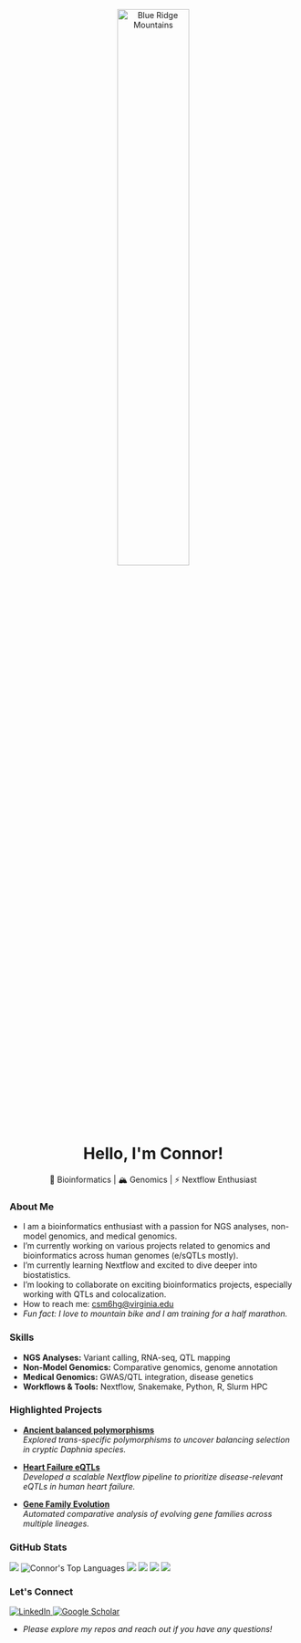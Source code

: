 <p align="center">
  <img src="https://github.com/connor122721/working_hf/blob/main/assets/blue-ridge-1920x1080-10946.jpg" alt="Blue Ridge Mountains" width="50%" />
</p>

<h1 align="center">Hello, I'm Connor! </h1>
<p align="center">
  🧬 Bioinformatics | 🏔️ Genomics | ⚡ Nextflow Enthusiast
</p>

### About Me
- I am a bioinformatics enthusiast with a passion for NGS analyses, non-model genomics, and medical genomics.
- I’m currently working on various projects related to genomics and bioinformatics across human genomes (e/sQTLs mostly).
- I’m currently learning Nextflow and excited to dive deeper into biostatistics.
- I’m looking to collaborate on exciting bioinformatics projects, especially working with QTLs and colocalization.
- How to reach me: csm6hg@virginia.edu
- *Fun fact: I love to mountain bike and I am training for a half marathon.*
  
### Skills
- **NGS Analyses:** Variant calling, RNA-seq, QTL mapping  
- **Non-Model Genomics:** Comparative genomics, genome annotation  
- **Medical Genomics:** GWAS/QTL integration, disease genetics  
- **Workflows & Tools:** Nextflow, Snakemake, Python, R, Slurm HPC  

### Highlighted Projects
- [**Ancient balanced polymorphisms**](https://github.com/connor122721/SharedPolymorphismsDaphnia)  
  *Explored trans-specific polymorphisms to uncover balancing selection in cryptic Daphnia species.*  

- [**Heart Failure eQTLs**](https://github.com/connor122721/nextflow_dna)  
  *Developed a scalable Nextflow pipeline to prioritize disease-relevant eQTLs in human heart failure.*  

- [**Gene Family Evolution**](https://github.com/connor122721/GeneFamilyEvolution)  
  *Automated comparative analysis of evolving gene families across multiple lineages.*
  
### GitHub Stats
![](http://github-profile-summary-cards.vercel.app/api/cards/profile-details?username=connor122721&theme=solarized)
![Connor's Top Languages](https://github-readme-stats.vercel.app/api/top-langs/?username=connor122721&hide=javascript,html&layout=donut&langs_count=6&theme=solarized-light)
![](http://github-profile-summary-cards.vercel.app/api/cards/repos-per-language?username=connor122721&theme=solarized&langs_count=5)
![](http://github-profile-summary-cards.vercel.app/api/cards/most-commit-language?username=connor122721&theme=solarized&langs_count=5)
![](http://github-profile-summary-cards.vercel.app/api/cards/stats?username=connor122721&theme=solarized&)
![](http://github-profile-summary-cards.vercel.app/api/cards/productive-time?username=connor122721&theme=solarized&utcOffset=-5)

### Let's Connect

<p align="left">
  <a href="https://www.linkedin.com/in/connor-sean-murray/" target="_blank">
    <img src="https://img.shields.io/badge/LinkedIn-0A66C2?style=for-the-badge&logo=linkedin&logoColor=white" alt="LinkedIn"/>
  </a>
  <a href="https://scholar.google.com/citations?user=4RQZpDkAAAAJ&hl=en" target="_blank">
    <img src="https://img.shields.io/badge/Google%20Scholar-4285F4?style=for-the-badge&logo=google-scholar&logoColor=white" alt="Google Scholar"/>
  </a>
</p>

- *Please explore my repos and reach out if you have any questions!*
